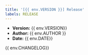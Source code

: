 ```yaml
---
title: '[{{ env.VERSION }}] Release'
labels: RELEASE
---
```


- **Version:** {{ env.VERSION}}
- **Author:** {{ env.AUTHOR }}
- **Date:** {{ env.DATE}}

{{ env.CHANGELOG}}
